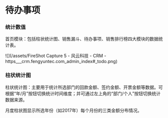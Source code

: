 # 待办事项

### 统计数值

首页模块：包括柱状统计图、销售漏斗、待办事项、销售排行榜四大模块的数据统计表。

![](/assets/FireShot Capture 5 - 风云科技 - CRM - https___crm.fengyuntec.com_admin_index#_todo.png)

### 柱状统计图

柱状统计图：主要用于统计所选部门的回款金额、签约金额、开票金额等数据。可根据“年/月”按钮切换统计时间维度；并可通过左上角的“部门/个人”按钮切换统计数据来源。

月度柱状图显示所选年份（如2017年）每个月份的三类金额分布情况。





